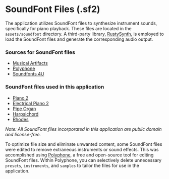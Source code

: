 # SoundFont Files (.sf2)

The application utilizes SoundFont files to synthesize instrument sounds, specifically for piano playback. These files are located in the `assets/soundfont` directory. A third-party library, [RustySynth](https://github.com/sinshu/rustysynth), is employed to load the SoundFont files and generate the corresponding audio output.

### Sources for SoundFont files
- [Musical Artifacts](https://musical-artifacts.com/)
- [Polyphone](https://www.polyphone.io)
- [Soundfonts 4U](https://sites.google.com/site/soundfonts4u/)

### SoundFont files used in this application
- [Piano 2](https://www.polyphone.io/en/soundfonts/pianos/673-pspkvm-soundfont)
- [Electrical Piano 2](https://musical-artifacts.com/artifacts/5896)
- [Pipe Organ](https://www.polyphone.io/en/soundfonts/organs/733-pipe-organ-samples)
- [Harpsichord](https://www.polyphone.io/en/soundfonts/harpsichords/114-german8-harpsichord)
- [Rhodes](https://www.polyphone.io/en/soundfonts/pianos/122-crystal-rhodes-piano)

*Note: All SoundFont files incorporated in this application are public domain and license-free.*

To optimize file size and eliminate unwanted content, some SoundFont files were edited to remove extraneous instruments or sound effects. This was accomplished using [Polyphone](https://www.polyphone.io/en/software), a free and open-source tool for editing SoundFont files. Within Polyphone, you can selectively delete unnecessary `presets`, `instruments`, and `samples` to tailor the files for use in the application.
